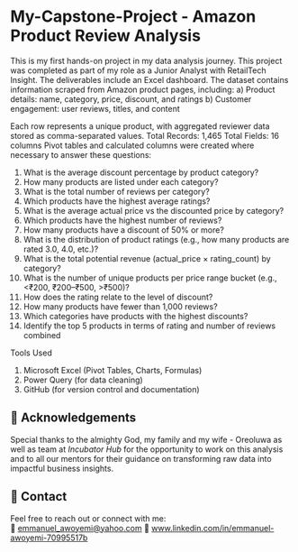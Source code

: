 # My-Capstone-Project - Amazon Product Review Analysis
This is my first hands-on project in my data analysis journey. This project was completed as part of my role as a Junior Analyst with RetailTech Insight. The deliverables include an Excel dashboard. 
The dataset contains information scraped from Amazon product pages, including: 
a) Product details: name, category, price, discount, and ratings 
b) Customer engagement: user reviews, titles, and content 

Each row represents a unique product, with aggregated reviewer data stored as comma-separated values. 
Total Records: 1,465 
Total Fields: 16 columns
Pivot tables and calculated columns were created where necessary to answer these questions:
1. What is the average discount percentage by product category? 
2. How many products are listed under each category? 
3. What is the total number of reviews per category?  
4. Which products have the highest average ratings? 
5. What is the average actual price vs the discounted price by category? 
6. Which products have the highest number of reviews? 
7. How many products have a discount of 50% or more? 
8. What is the distribution of product ratings (e.g., how many products are rated 3.0, 4.0, etc.)? 
9. What is the total potential revenue (actual_price × rating_count) by category? 
10. What is the number of unique products per price range bucket (e.g., <₹200, ₹200–₹500, >₹500)? 
11. How does the rating relate to the level of discount? 
12. How many products have fewer than 1,000 reviews? 
13. Which categories have products with the highest discounts? 
14. Identify the top 5 products in terms of rating and number of reviews combined

Tools Used
1.  Microsoft Excel (Pivot Tables, Charts, Formulas)
2.  Power Query (for data cleaning)
3.  GitHub (for version control and documentation)

## 🙌 Acknowledgements

Special thanks to the almighty God, my family and my wife - Oreoluwa as well as team at *Incubator Hub* for the opportunity to work on this analysis and to all our mentors for their guidance on transforming raw data into impactful business insights. 

## 🚀 Contact

Feel free to reach out or connect with me:  
📧 emmanuel_awoyemi@yahoo.com
💼 www.linkedin.com/in/emmanuel-awoyemi-70995517b

